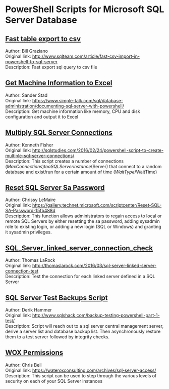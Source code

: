 # PowerShell Scripts for Microsoft SQL Server Database


## [Fast table export to csv](Fast_table_to_csv.ps1)
Author: Bill Graziano<br />
Original link: http://www.sqlteam.com/article/fast-csv-import-in-powershell-to-sql-server<br />
Description: Fast export sql query to csv file


## [Get Machine Information to Excel](Get-MachineInformationExcel)
Author: Sander Stad<br />
Original link: https://www.simple-talk.com/sql/database-administration/documenting-sql-server-with-powershell/<br />
Description: Get machine information like memory, CPU and disk configuration and output it to Excel


## [Multiply SQL Server Connections](Multiply_SQL_Server_Connections.ps1)
Author: Kenneth Fisher<br />
Original link: http://sqlstudies.com/2016/02/24/powershell-script-to-create-multiple-sql-server-connections/<br />
Description: This script creates a number of connections ($MaxConnections) to a SQL Server instance ($Server) that connect to a random database and exist/run for a certain amount of time ($WaitType/$WaitTime)


## [Reset SQL Server Sa Password](ResetSqlSaPassword.psm1)
Author: Chrissy LeMaire<br />
Original link: https://gallery.technet.microsoft.com/scriptcenter/Reset-SQL-SA-Password-15fb488d<br />
Description: This function allows administrators to regain access to local or remote SQL Servers by either resetting the sa password, adding sysadmin role to existing login, or adding a new login (SQL or Windows) and granting it sysadmin privileges.


## [SQL_Server_linked_server_connection_check](SQL_Server_linked_server_connection_check.ps1)
Author: Thomas LaRock<br />
Original link: http://thomaslarock.com/2016/03/sql-server-linked-server-connection-test<br />
Description: Test the connection for each linked server defined in a SQL Server


## [SQL Server Test Backups Script](SQL_Server_Test_backups.ps1)
Author: Derik Hammer<br />
Original link: http://www.sqlshack.com/backup-testing-powershell-part-1-test/<br />
Description: Script will reach out to a sql server central management server, derive a server list and database backup list. Then asynchronously restore them to a test server followed by integrity checks.


## [WOX Permissions](WOX_Permissions.ps1)
Author: Chris Bell<br />
Original link: https://wateroxconsulting.com/archives/sql-server-access/<br />
Description: This script can be used to step through the various levels of security on each of your SQL Server instances

